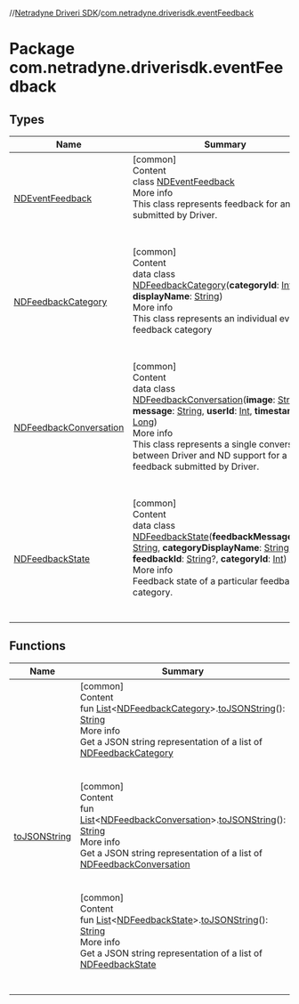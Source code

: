 //[Netradyne Driveri SDK](../index.md)/[com.netradyne.driverisdk.eventFeedback](index.md)



# Package com.netradyne.driverisdk.eventFeedback  


## Types  
  
|  Name|  Summary| 
|---|---|
| <a name="com.netradyne.driverisdk.eventFeedback/NDEventFeedback///PointingToDeclaration/"></a>[NDEventFeedback](-n-d-event-feedback/index.md)| <a name="com.netradyne.driverisdk.eventFeedback/NDEventFeedback///PointingToDeclaration/"></a>[common]  <br>Content  <br>class [NDEventFeedback](-n-d-event-feedback/index.md)  <br>More info  <br>This class represents feedback for an event submitted by Driver.  <br><br><br>
| <a name="com.netradyne.driverisdk.eventFeedback/NDFeedbackCategory///PointingToDeclaration/"></a>[NDFeedbackCategory](-n-d-feedback-category/index.md)| <a name="com.netradyne.driverisdk.eventFeedback/NDFeedbackCategory///PointingToDeclaration/"></a>[common]  <br>Content  <br>data class [NDFeedbackCategory](-n-d-feedback-category/index.md)(**categoryId**: [Int](https://kotlinlang.org/api/latest/jvm/stdlib/kotlin/-int/index.html), **displayName**: [String](https://kotlinlang.org/api/latest/jvm/stdlib/kotlin/-string/index.html))  <br>More info  <br>This class represents an individual event feedback category  <br><br><br>
| <a name="com.netradyne.driverisdk.eventFeedback/NDFeedbackConversation///PointingToDeclaration/"></a>[NDFeedbackConversation](-n-d-feedback-conversation/index.md)| <a name="com.netradyne.driverisdk.eventFeedback/NDFeedbackConversation///PointingToDeclaration/"></a>[common]  <br>Content  <br>data class [NDFeedbackConversation](-n-d-feedback-conversation/index.md)(**image**: [String](https://kotlinlang.org/api/latest/jvm/stdlib/kotlin/-string/index.html), **message**: [String](https://kotlinlang.org/api/latest/jvm/stdlib/kotlin/-string/index.html), **userId**: [Int](https://kotlinlang.org/api/latest/jvm/stdlib/kotlin/-int/index.html), **timestamp**: [Long](https://kotlinlang.org/api/latest/jvm/stdlib/kotlin/-long/index.html))  <br>More info  <br>This class represents a single conversation between Driver and ND support for a event feedback submitted by Driver.  <br><br><br>
| <a name="com.netradyne.driverisdk.eventFeedback/NDFeedbackState///PointingToDeclaration/"></a>[NDFeedbackState](-n-d-feedback-state/index.md)| <a name="com.netradyne.driverisdk.eventFeedback/NDFeedbackState///PointingToDeclaration/"></a>[common]  <br>Content  <br>data class [NDFeedbackState](-n-d-feedback-state/index.md)(**feedbackMessageState**: [String](https://kotlinlang.org/api/latest/jvm/stdlib/kotlin/-string/index.html), **categoryDisplayName**: [String](https://kotlinlang.org/api/latest/jvm/stdlib/kotlin/-string/index.html), **feedbackId**: [String](https://kotlinlang.org/api/latest/jvm/stdlib/kotlin/-string/index.html)?, **categoryId**: [Int](https://kotlinlang.org/api/latest/jvm/stdlib/kotlin/-int/index.html))  <br>More info  <br>Feedback state of a particular feedback category.  <br><br><br>


## Functions  
  
|  Name|  Summary| 
|---|---|
| <a name="com.netradyne.driverisdk.eventFeedback//toJSONString/kotlin.collections.List[com.netradyne.driverisdk.eventFeedback.NDFeedbackCategory]#/PointingToDeclaration/"></a>[toJSONString](to-j-s-o-n-string.md)| <a name="com.netradyne.driverisdk.eventFeedback//toJSONString/kotlin.collections.List[com.netradyne.driverisdk.eventFeedback.NDFeedbackCategory]#/PointingToDeclaration/"></a>[common]  <br>Content  <br>fun [List](https://kotlinlang.org/api/latest/jvm/stdlib/kotlin.collections/-list/index.html)<[NDFeedbackCategory](-n-d-feedback-category/index.md)>.[toJSONString](to-j-s-o-n-string.md)(): [String](https://kotlinlang.org/api/latest/jvm/stdlib/kotlin/-string/index.html)  <br>More info  <br>Get a JSON string representation of a list of [NDFeedbackCategory](-n-d-feedback-category/index.md)  <br><br><br>[common]  <br>Content  <br>fun [List](https://kotlinlang.org/api/latest/jvm/stdlib/kotlin.collections/-list/index.html)<[NDFeedbackConversation](-n-d-feedback-conversation/index.md)>.[toJSONString](to-j-s-o-n-string.md)(): [String](https://kotlinlang.org/api/latest/jvm/stdlib/kotlin/-string/index.html)  <br>More info  <br>Get a JSON string representation of a list of [NDFeedbackConversation](-n-d-feedback-conversation/index.md)  <br><br><br>[common]  <br>Content  <br>fun [List](https://kotlinlang.org/api/latest/jvm/stdlib/kotlin.collections/-list/index.html)<[NDFeedbackState](-n-d-feedback-state/index.md)>.[toJSONString](to-j-s-o-n-string.md)(): [String](https://kotlinlang.org/api/latest/jvm/stdlib/kotlin/-string/index.html)  <br>More info  <br>Get a JSON string representation of a list of [NDFeedbackState](-n-d-feedback-state/index.md)  <br><br><br>

